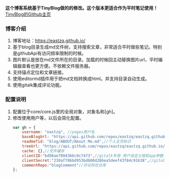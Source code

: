 **这个博客系统基于TinyBlog做的的修改。这个版本更适合作为平时笔记使用！** [TinyBlog的Github主页](https://github.com/YangHanqing/tinyblog)

### 博客介绍
1. 博客地址：https://eastzq.github.io/
2. 基于blog目录生成md文件树，支持搜索文章，非常适合平时做些笔记。特别是githubApi有访问频率限制的时候。
3. 图片默认是放在md文件所在的目录。加载的时候回主动替换图片url，平时编辑器查看也更方便。不依赖文件服务器。
4. 支持锚点定位和文章链接。
5. 使用editormd插件用于把md文档转换成html。并支持目录自动生成。
6. 使用gitalk集成评论功能。

### 配置说明
1. 配置位于core/core.js里的全局对象，对象名称[gh]。
2. 修改使用用户等，以后会简化配置。
    ```js
    var gh = {
        username: "eastzq", //pages用户名
        baseBlogUrl: "https://api.github.com/repos/eastzq/eastzq.github.io/contents/",//博客内容地址
        readmeTid: "blog/ABOUT/About Me.md",//个人主页标识
        treeUrl: "https://api.github.com/repos/eastzq/eastzq.github.io/git/trees/master?recursive=1",//所有文件地址
        cache: {},//文件缓存
        clientID:"bd98ae7094366c0c7473",//gitalk专用 用户自定义授权app参数
        clientSecret:"238af78bbd953bd880d286ea5deef43f84c91638",//gitalk专用 用户自定义授权app参数
        commentRepo:"blogComment"//评论所在仓库
    };
    ```